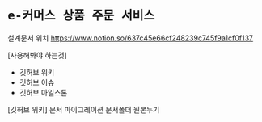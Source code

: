 # `e-커머스 상품 주문 서비스`
설계문서 위치 
https://www.notion.so/637c45e66cf248239c745f9a1cf0f137



[사용해봐야 하는것]
- 깃허브 위키
- 깃허브 이슈
- 깃허브 마일스톤

[깃허브 위키]
문서 마이그레이션
문서폴더 원본두기
